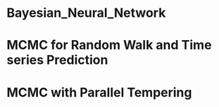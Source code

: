 # Bayesian_Neural_Network
# MCMC for Random Walk and Time series Prediction
# MCMC with Parallel Tempering
